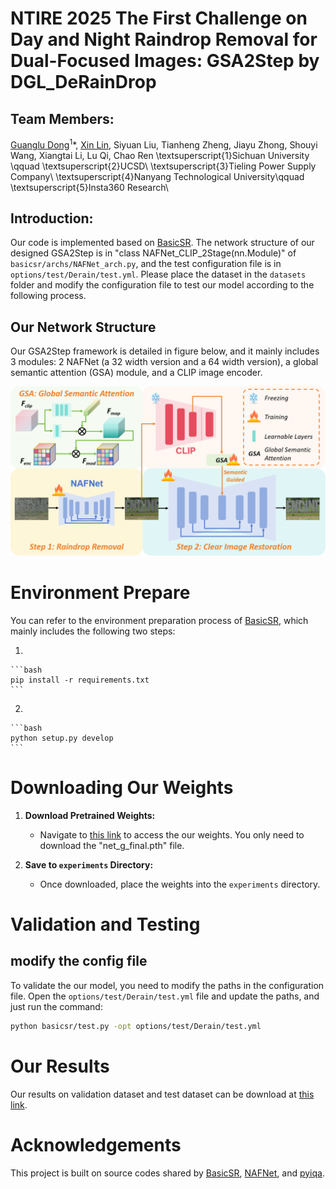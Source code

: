 # NTIRE 2025 The First Challenge on Day and Night Raindrop Removal for Dual-Focused Images: GSA2Step by DGL_DeRainDrop 
## Team Members: </br>
[Guanglu Dong](https://github.com/GuangluDong0728)$^{1}$\*,
[Xin Lin](https://linxin0.github.io/),
Siyuan Liu,
Tianheng Zheng,
Jiayu Zhong,
Shouyi Wang,
Xiangtai Li,
Lu Qi,
Chao Ren
\textsuperscript{1}Sichuan University \qquad
\textsuperscript{2}UCSD\\
\textsuperscript{3}Tieling Power Supply Company\\
\textsuperscript{4}Nanyang Technological University\qquad
\textsuperscript{5}Insta360 Research\\

## Introduction:
Our code is implemented based on [BasicSR](https://github.com/XPixelGroup/BasicSR). The network structure of our designed GSA2Step is in "class NAFNet_CLIP_2Stage(nn.Module)" of `basicsr/archs/NAFNet_arch.py`, and the test configuration file is in `options/test/Derain/test.yml`. Please place the dataset in the `datasets` folder and modify the configuration file to test our model according to the following process.

## Our Network Structure
Our GSA2Step framework is detailed in figure below, and it mainly includes 3 modules: 2 NAFNet (a 32 width version and a 64 width version), a global semantic attention (GSA) module, and a CLIP image encoder.
<p align="center">
<img src="assets/F1.png" :height="100px">

# Environment Prepare
You can refer to the environment preparation process of [BasicSR](https://github.com/XPixelGroup/BasicSR), which mainly includes the following two steps:

1. 

    ```bash
    pip install -r requirements.txt
    ```

2. 

    ```bash
    python setup.py develop
    ```

# Downloading Our Weights

1. **Download Pretrained Weights:**
   - Navigate to [this link](https://drive.google.com/drive/folders/1y2kA1qQcLBHChQKlFzyvIQOmyV0bUq-J?usp=sharing) to access the our weights. You only need to download the "net_g_final.pth" file.
   
2. **Save to `experiments` Directory:**
   - Once downloaded, place the weights into the `experiments` directory.
  
# Validation and Testing

## modify the config file
To validate the our model, you need to modify the paths in the configuration file. Open the `options/test/Derain/test.yml` file and update the paths, and just run the command:

```bash
python basicsr/test.py -opt options/test/Derain/test.yml
```
# Our Results
Our results on validation dataset and test dataset can be download at [this link](https://drive.google.com/drive/folders/15MCuydmLbWZ3EhQ5Tjp5G9UveGCuAKcw?usp=sharing).

# Acknowledgements

This project is built on source codes shared by [BasicSR](https://github.com/XPixelGroup/BasicSR), [NAFNet](https://github.com/megvii-research/NAFNet), and [pyiqa](https://github.com/chaofengc/IQA-PyTorch).

